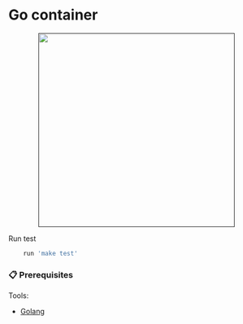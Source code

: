# Go container

<p align="center">
<a href=""><img src="https://miro.medium.com/max/880/1*136qhXxInh44-pWrPrkLTw.png" align="center" height="381" width="386" ></a>
</p>


Run test 
```sh
	run 'make test'
```

### 📋 Prerequisites

Tools: 
- [Golang](https://golang.org/doc/install)
